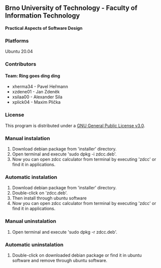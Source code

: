 ## Brno University of Technology - Faculty of Information Technology
#### Practical Aspects of Software Design

### Platforms
Ubuntu 20.04

### Contributors
#### Team: Ring goes ding ding
- xherma34 - Pavel Heřmann
- xzdene01 - Jan Zdeněk
- xsilaa00 - Alexander Sila
- xplick04 - Maxim Plička

### License
This program is distributed under a [GNU General Public License v3.0](LICENSE).

### Manual instalation
1. Download debian package from 'installer' directory.
2. Open terminal and execute 'sudo dpkg -i zdcc.deb'.
3. Now you can open zdcc calculator from terminal by executing 'zdcc' or find it in applications.
### Automatic instalation
1. Download debian package from 'installer' directory.
2. Double-click on 'zdcc.deb'.
3. Then install through ubuntu software
4. Now you can open zdcc calculator from terminal by executing 'zdcc' or find it in applications.

### Manual uninstalation
1. Open terminal and execute 'sudo dpkg -r zdcc.deb'.
### Automatic uninstalation
1. Double-click on downloaded debian package or find it in ubuntu software and remove through ubuntu software.
